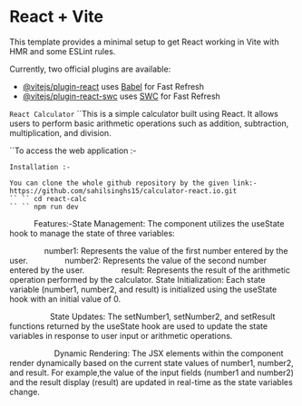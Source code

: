 # React + Vite

This template provides a minimal setup to get React working in Vite with HMR and some ESLint rules.

Currently, two official plugins are available:

- [@vitejs/plugin-react](https://github.com/vitejs/vite-plugin-react/blob/main/packages/plugin-react/README.md) uses [Babel](https://babeljs.io/) for Fast Refresh
- [@vitejs/plugin-react-swc](https://github.com/vitejs/vite-plugin-react-swc) uses [SWC](https://swc.rs/) for Fast Refresh

``React Calculator``
``This is a simple calculator built using React. It allows users to perform basic arithmetic operations such as addition, subtraction, multiplication, and division.

``To access the web application :- 

``Installation :-``

    You can clone the whole github repository by the given link:- https://github.com/sahilsinghs15/calculator-react.io.git
    `` `` cd react-calc
    `` `` npm run dev


``      ``Features:-State Management: The component utilizes the useState hook to manage the state of three variables:

``        ``    number1: Represents the value of the first number entered by the user.
``        ``    number2: Represents the value of the second number entered by the user.
``        ``    result: Represents the result of the arithmetic operation performed by the calculator.
                        State Initialization: Each state variable (number1, number2, and result) is initialized using the useState hook with an initial value of 0.
                        
``          ``State Updates: The setNumber1, setNumber2, and setResult functions returned by the useState hook are used to update the state variables in response                                          to user input or arithmetic operations.
                        
``           ``Dynamic Rendering: The JSX elements within the component render dynamically based on the current state values of number1, number2, and result. For                                               example,the value of the input fields (number1 and number2) and the result display (result) are updated in real-time as the state                                             variables change.
